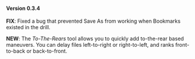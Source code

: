 #### Version 0.3.4

**FIX**: Fixed a bug that prevented Save As from working when Bookmarks existed in the drill.

**NEW**: The *To-The-Rears* tool allows you to quickly add to-the-rear based maneuvers.  You can delay files left-to-right or right-to-left, and ranks front-to-back or back-to-front.


